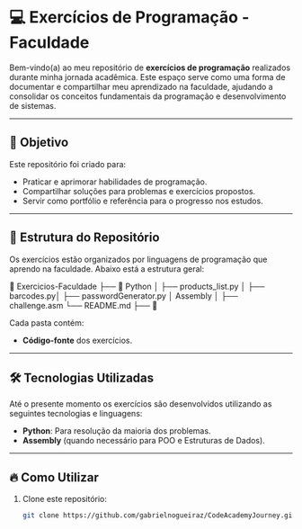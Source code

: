 # 💻 Exercícios de Programação - Faculdade

Bem-vindo(a) ao meu repositório de **exercícios de programação** realizados durante minha jornada acadêmica. Este espaço serve como uma forma de documentar e compartilhar meu aprendizado na faculdade, ajudando a consolidar os conceitos fundamentais da programação e desenvolvimento de sistemas.

---

## 🧠 Objetivo
Este repositório foi criado para:
- Praticar e aprimorar habilidades de programação.
- Compartilhar soluções para problemas e exercícios propostos.
- Servir como portfólio e referência para o progresso nos estudos.

---

## 📂 Estrutura do Repositório
Os exercícios estão organizados por linguagens de programação que aprendo na faculdade. Abaixo está a estrutura geral:

📁 Exercicios-Faculdade ├── 📂 Python │ ├── products_list.py │ ├── barcodes.py│ ├── passwordGenerator.py │ Assembly │ ├── challenge.asm  └── README.md ├── 📂 

Cada pasta contém:
- **Código-fonte** dos exercícios.
---

## 🛠️ **Tecnologias Utilizadas**
Até o presente momento os exercícios são desenvolvidos utilizando as seguintes tecnologias e linguagens:
- **Python**: Para resolução da maioria dos problemas.
- **Assembly** (quando necessário para POO e Estruturas de Dados).

---

## 🔥 **Como Utilizar**
1. Clone este repositório:
   ```bash
   git clone https://github.com/gabrielnogueiraz/CodeAcademyJourney.git
